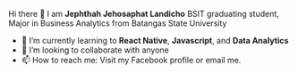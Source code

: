 Hi there 👋 I am **Jephthah Jehosaphat Landicho** BSIT graduating student, Major in Business Analytics from Batangas State University


- 🌱 I’m currently learning to **React Native**, **Javascript**, and **Data Analytics**
- 👯 I’m looking to collaborate with anyone
- 📫 How to reach me: Visit my Facebook profile or email me.
<!--
**jephlandicho/jephlandicho** is a ✨ _special_ ✨ repository because its `README.md` (this file) appears on your GitHub profile.

Here are some ideas to get you started:

- 🔭 I’m currently working on React native application for my capstone project
- 🌱 I’m currently learning to react native, javascript, and data analytics
- 👯 I’m looking to collaborate with anyone
- 📫 How to reach me: Visit my facebook profile or email me.
-->
